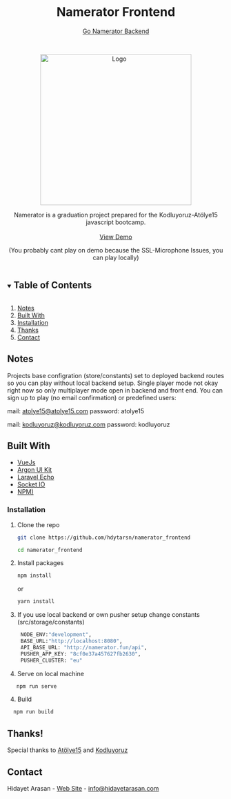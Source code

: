 <h1 align="center">Namerator Frontend</h1>

<p align="center">
<a href="https://github.com/hdytarsn/namerator_backend">Go Namerator Backend</a>
    </p>

<!-- PROJECT LOGO -->
<br />
<p align="center">
  <a href="https://github.com/hdytarsn/namerator_frontend">
    <img src="http://game.namerator.fun/img/logo/logo-bk.png" alt="Logo" width="350">
  </a>
  <p align="center">
Namerator is a graduation project prepared for the Kodluyoruz-Atölye15 javascript bootcamp.
    <br />
    <br />
    <a href="http://game.namerator.fun/">View Demo</a>
      <br>
        <p align="center">(You probably cant play on demo because the SSL-Microphone Issues, you can play locally)</p>
  </p>
</p>


<details open="open">
  <summary><h2 style="display: inline-block">Table of Contents</h2></summary>
  <ol>
    <li><a href="#notes">Notes</a></li>
    <li><a href="#built-with">Built With</a></li>
    <li><a href="#installation">Installation</a></li>
    <li><a href="#thanks">Thanks</a></li>
    <li><a href="#contact">Contact</a></li>
  </ol>
</details>


## Notes

Projects base configration (store/constants) set to deployed backend routes so you can play without local backend setup.
Single player mode not okay right now so only multiplayer mode open in backend and front end.
You can sign up to play (no email confirmation) or predefined users:

mail: atolye15@atolye15.com
password: atolye15

mail: kodluyoruz@kodluyoruz.com
password: kodluyoruz


## Built With

* [VueJs](https://vuejs.org/)
* [Argon UI Kit](https://github.com/creativetimofficial/vue-argon-design-system)
* [Laravel Echo](https://github.com/laravel/echo)
* [Socket IO](https://socket.io/)
* [NPM)](https://www.npmjs.com/)

### Installation

1. Clone the repo
   ```sh
   git clone https://github.com/hdytarsn/namerator_frontend
   ```
    ```sh
    cd namerator_frontend
   ```
2. Install packages
   ```sh
   npm install
   ```
   or
    ```sh
   yarn install
   ```
3. If you use local backend or own pusher setup change constants (src/storage/constants)
   ```sh
    NODE_ENV:"development",
    BASE_URL:"http://localhost:8080",
    API_BASE_URL: "http://namerator.fun/api",
    PUSHER_APP_KEY: "8cf0e37a457627fb2630",
    PUSHER_CLUSTER: "eu"
   ```
 
4. Serve on local machine
 ```sh
    npm run serve
   ```
4. Build
 ```sh
   npm run build
   ```


## Thanks!
Special thanks to [Atölye15](https://www.atolye15.com) and [Kodluyoruz](https://www.kodluyoruz.org) 


## Contact
Hidayet Arasan - [Web Site](https://hidayetarasan.com) - info@hidayetarasan.com

